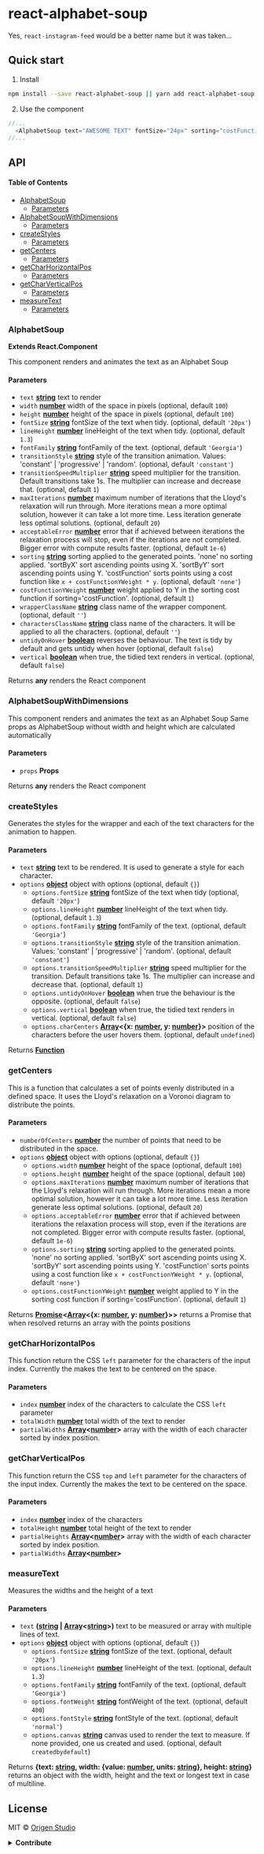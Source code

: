 # react-alphabet-soup

Yes, `react-instagram-feed` would be a better name but it was taken...

## Quick start

1.  Install 

```sh
npm install --save react-alphabet-soup || yarn add react-alphabet-soup
```

2.  Use the component

```js
//...
  <AlphabetSoup text="AWESOME TEXT" fontSize="24px" sorting="costFunction" costFunctionYWeight={3} />
//...
```

## API

<!-- Generated by documentation.js. Update this documentation by updating the source code. -->

#### Table of Contents

-   [AlphabetSoup](#alphabetsoup)
    -   [Parameters](#parameters)
-   [AlphabetSoupWithDimensions](#alphabetsoupwithdimensions)
    -   [Parameters](#parameters-1)
-   [createStyles](#createstyles)
    -   [Parameters](#parameters-2)
-   [getCenters](#getcenters)
    -   [Parameters](#parameters-3)
-   [getCharHorizontalPos](#getcharhorizontalpos)
    -   [Parameters](#parameters-4)
-   [getCharVerticalPos](#getcharverticalpos)
    -   [Parameters](#parameters-5)
-   [measureText](#measuretext)
    -   [Parameters](#parameters-6)

### AlphabetSoup

**Extends React.Component**

This component renders and animates the text as an Alphabet Soup

#### Parameters

-   `text` **[string](https://developer.mozilla.org/docs/Web/JavaScript/Reference/Global_Objects/String)** text to render
-   `width` **[number](https://developer.mozilla.org/docs/Web/JavaScript/Reference/Global_Objects/Number)** width of the space in pixels (optional, default `100`)
-   `height` **[number](https://developer.mozilla.org/docs/Web/JavaScript/Reference/Global_Objects/Number)** height of the space in pixels (optional, default `100`)
-   `fontSize` **[string](https://developer.mozilla.org/docs/Web/JavaScript/Reference/Global_Objects/String)** fontSize of the text when tidy. (optional, default `'20px'`)
-   `lineHeight` **[number](https://developer.mozilla.org/docs/Web/JavaScript/Reference/Global_Objects/Number)** lineHeight of the text when tidy. (optional, default `1.3`)
-   `fontFamily` **[string](https://developer.mozilla.org/docs/Web/JavaScript/Reference/Global_Objects/String)** fontFamily of the text. (optional, default `'Georgia'`)
-   `transitionStyle` **[string](https://developer.mozilla.org/docs/Web/JavaScript/Reference/Global_Objects/String)** style of the transition animation. Values: 'constant' | 'progressive' | 'random'. (optional, default `'constant'`)
-   `transitionSpeedMultiplier` **[string](https://developer.mozilla.org/docs/Web/JavaScript/Reference/Global_Objects/String)** speed multiplier for the transition. Default transitions take 1s. The multiplier can increase and decrease that. (optional, default `1`)
-   `maxIterations` **[number](https://developer.mozilla.org/docs/Web/JavaScript/Reference/Global_Objects/Number)** maximum number of iterations that the Lloyd's relaxation will run through.
    More iterations mean a more optimal solution, however it can take a lot more time. Less iteration generate less optimal solutions. (optional, default `20`)
-   `acceptableError` **[number](https://developer.mozilla.org/docs/Web/JavaScript/Reference/Global_Objects/Number)** error that if achieved between iterations the relaxation process will stop, even if the iterations are not completed.
    Bigger error with compute results faster. (optional, default `1e-6`)
-   `sorting` **[string](https://developer.mozilla.org/docs/Web/JavaScript/Reference/Global_Objects/String)** sorting applied to the generated points. 'none' no sorting applied. 'sortByX' sort ascending points using X.
    'sortByY' sort ascending points using Y. 'costFunction' sorts points using a cost function like `x + costFunctionYWeight * y`. (optional, default `'none'`)
-   `costFunctionYWeight` **[number](https://developer.mozilla.org/docs/Web/JavaScript/Reference/Global_Objects/Number)** weight applied to Y in the sorting cost function if sorting='costFunction'. (optional, default `1`)
-   `wrapperClassName` **[string](https://developer.mozilla.org/docs/Web/JavaScript/Reference/Global_Objects/String)** class name of the wrapper component. (optional, default `''`)
-   `charactersClassName` **[string](https://developer.mozilla.org/docs/Web/JavaScript/Reference/Global_Objects/String)** class name of the characters. It will be applied to all the characters. (optional, default `''`)
-   `untidyOnHover` **[boolean](https://developer.mozilla.org/docs/Web/JavaScript/Reference/Global_Objects/Boolean)** reverses the behaviour. The text is tidy by default and gets untidy when hover (optional, default `false`)
-   `vertical` **[boolean](https://developer.mozilla.org/docs/Web/JavaScript/Reference/Global_Objects/Boolean)** when true, the tidied text renders in vertical. (optional, default `false`)

Returns **any** renders the React component

### AlphabetSoupWithDimensions

This component renders and animates the text as an Alphabet Soup
Same props as AlphabetSoup without width and height which are calculated automatically

#### Parameters

-   `props` **Props** 

Returns **any** renders the React component

### createStyles

Generates the styles for the wrapper and each of the text characters for the animation to happen.

#### Parameters

-   `text` **[string](https://developer.mozilla.org/docs/Web/JavaScript/Reference/Global_Objects/String)** text to be rendered. It is used to generate a style for each character.
-   `options` **[object](https://developer.mozilla.org/docs/Web/JavaScript/Reference/Global_Objects/Object)** object with options (optional, default `{}`)
    -   `options.fontSize` **[string](https://developer.mozilla.org/docs/Web/JavaScript/Reference/Global_Objects/String)** fontSize of the text when tidy (optional, default `'20px'`)
    -   `options.lineHeight` **[number](https://developer.mozilla.org/docs/Web/JavaScript/Reference/Global_Objects/Number)** lineHeight of the text when tidy. (optional, default `1.3`)
    -   `options.fontFamily` **[string](https://developer.mozilla.org/docs/Web/JavaScript/Reference/Global_Objects/String)** fontFamily of the text. (optional, default `'Georgia'`)
    -   `options.transitionStyle` **[string](https://developer.mozilla.org/docs/Web/JavaScript/Reference/Global_Objects/String)** style of the transition animation. Values: 'constant' | 'progressive' | 'random'. (optional, default `'constant'`)
    -   `options.transitionSpeedMultiplier` **[string](https://developer.mozilla.org/docs/Web/JavaScript/Reference/Global_Objects/String)** speed multiplier for the transition. Default transitions take 1s. The multiplier can increase and decrease that. (optional, default `1`)
    -   `options.untidyOnHover` **[boolean](https://developer.mozilla.org/docs/Web/JavaScript/Reference/Global_Objects/Boolean)** when true the behaviour is the opposite. (optional, default `false`)
    -   `options.vertical` **[boolean](https://developer.mozilla.org/docs/Web/JavaScript/Reference/Global_Objects/Boolean)** when true, the tidied text renders in vertical. (optional, default `false`)
    -   `options.charCenters` **[Array](https://developer.mozilla.org/docs/Web/JavaScript/Reference/Global_Objects/Array)&lt;{x: [number](https://developer.mozilla.org/docs/Web/JavaScript/Reference/Global_Objects/Number), y: [number](https://developer.mozilla.org/docs/Web/JavaScript/Reference/Global_Objects/Number)}>** position of the characters before the user hovers them. (optional, default `undefined`)

Returns **[Function](https://developer.mozilla.org/docs/Web/JavaScript/Reference/Statements/function)** 

### getCenters

This is a function that calculates a set of points evenly distributed in a defined space.
It uses the Lloyd's relaxation on a Voronoi diagram to distribute the points.

#### Parameters

-   `numberOfCenters` **[number](https://developer.mozilla.org/docs/Web/JavaScript/Reference/Global_Objects/Number)** the number of points that need to be distributed in the space.
-   `options` **[object](https://developer.mozilla.org/docs/Web/JavaScript/Reference/Global_Objects/Object)** object with options (optional, default `{}`)
    -   `options.width` **[number](https://developer.mozilla.org/docs/Web/JavaScript/Reference/Global_Objects/Number)** height of the space (optional, default `100`)
    -   `options.height` **[number](https://developer.mozilla.org/docs/Web/JavaScript/Reference/Global_Objects/Number)** height of the space (optional, default `100`)
    -   `options.maxIterations` **[number](https://developer.mozilla.org/docs/Web/JavaScript/Reference/Global_Objects/Number)** maximum number of iterations that the Lloyd's relaxation will run through.
        More iterations mean a more optimal solution, however it can take a lot more time. Less iteration generate less optimal solutions. (optional, default `20`)
    -   `options.acceptableError` **[number](https://developer.mozilla.org/docs/Web/JavaScript/Reference/Global_Objects/Number)** error that if achieved between iterations the relaxation process will stop, even if the iterations are not completed.
        Bigger error with compute results faster. (optional, default `1e-6`)
    -   `options.sorting` **[string](https://developer.mozilla.org/docs/Web/JavaScript/Reference/Global_Objects/String)** sorting applied to the generated points. 'none' no sorting applied. 'sortByX' sort ascending points using X.
        'sortByY' sort ascending points using Y. 'costFunction' sorts points using a cost function like `x + costFunctionYWeight * y`. (optional, default `'none'`)
    -   `options.costFunctionYWeight` **[number](https://developer.mozilla.org/docs/Web/JavaScript/Reference/Global_Objects/Number)** weight applied to Y in the sorting cost function if sorting='costFunction'. (optional, default `1`)

Returns **[Promise](https://developer.mozilla.org/docs/Web/JavaScript/Reference/Global_Objects/Promise)&lt;[Array](https://developer.mozilla.org/docs/Web/JavaScript/Reference/Global_Objects/Array)&lt;{x: [number](https://developer.mozilla.org/docs/Web/JavaScript/Reference/Global_Objects/Number), y: [number](https://developer.mozilla.org/docs/Web/JavaScript/Reference/Global_Objects/Number)}>>** returns a Promise that when resolved returns an array with the points positions

### getCharHorizontalPos

This function return the CSS `left` parameter for the characters of the input index.
Currently the makes the text to be centered on the space.

#### Parameters

-   `index` **[number](https://developer.mozilla.org/docs/Web/JavaScript/Reference/Global_Objects/Number)** index of the characters to calculate the CSS `left` parameter
-   `totalWidth` **[number](https://developer.mozilla.org/docs/Web/JavaScript/Reference/Global_Objects/Number)** total width of the text to render
-   `partialWidths` **[Array](https://developer.mozilla.org/docs/Web/JavaScript/Reference/Global_Objects/Array)&lt;[number](https://developer.mozilla.org/docs/Web/JavaScript/Reference/Global_Objects/Number)>** array with the width of each character sorted by index position.

### getCharVerticalPos

This function return the CSS `top` and `left` parameter for the characters of the input index.
Currently the makes the text to be centered on the space.

#### Parameters

-   `index` **[number](https://developer.mozilla.org/docs/Web/JavaScript/Reference/Global_Objects/Number)** index of the characters
-   `totalHeight` **[number](https://developer.mozilla.org/docs/Web/JavaScript/Reference/Global_Objects/Number)** total height of the text to render
-   `partialHeights` **[Array](https://developer.mozilla.org/docs/Web/JavaScript/Reference/Global_Objects/Array)&lt;[number](https://developer.mozilla.org/docs/Web/JavaScript/Reference/Global_Objects/Number)>** array with the width of each character sorted by index position.
-   `partialWidths` **[Array](https://developer.mozilla.org/docs/Web/JavaScript/Reference/Global_Objects/Array)&lt;[number](https://developer.mozilla.org/docs/Web/JavaScript/Reference/Global_Objects/Number)>** 

### measureText

Measures the widths and the height of a text

#### Parameters

-   `text` **([string](https://developer.mozilla.org/docs/Web/JavaScript/Reference/Global_Objects/String) \| [Array](https://developer.mozilla.org/docs/Web/JavaScript/Reference/Global_Objects/Array)&lt;[string](https://developer.mozilla.org/docs/Web/JavaScript/Reference/Global_Objects/String)>)** text to be measured or array with multiple lines of text.
-   `options` **[object](https://developer.mozilla.org/docs/Web/JavaScript/Reference/Global_Objects/Object)** object with options (optional, default `{}`)
    -   `options.fontSize` **[string](https://developer.mozilla.org/docs/Web/JavaScript/Reference/Global_Objects/String)** fontSize of the text. (optional, default `'20px'`)
    -   `options.lineHeight` **[number](https://developer.mozilla.org/docs/Web/JavaScript/Reference/Global_Objects/Number)** lineHeight of the text. (optional, default `1.3`)
    -   `options.fontFamily` **[string](https://developer.mozilla.org/docs/Web/JavaScript/Reference/Global_Objects/String)** fontFamily of the text. (optional, default `'Georgia'`)
    -   `options.fontWeight` **[string](https://developer.mozilla.org/docs/Web/JavaScript/Reference/Global_Objects/String)** fontWeight of the text. (optional, default `400`)
    -   `options.fontStyle` **[string](https://developer.mozilla.org/docs/Web/JavaScript/Reference/Global_Objects/String)** fontStyle of the text. (optional, default `'normal'`)
    -   `options.canvas` **[string](https://developer.mozilla.org/docs/Web/JavaScript/Reference/Global_Objects/String)** canvas used to render the text to measure. If none provided, one us created and used. (optional, default `createdbydefault`)

Returns **{text: [string](https://developer.mozilla.org/docs/Web/JavaScript/Reference/Global_Objects/String), width: {value: [number](https://developer.mozilla.org/docs/Web/JavaScript/Reference/Global_Objects/Number), units: [string](https://developer.mozilla.org/docs/Web/JavaScript/Reference/Global_Objects/String)}, height: [string](https://developer.mozilla.org/docs/Web/JavaScript/Reference/Global_Objects/String)}** returns an object with the width, height and the text or longest text in case
of multiline.

## License

MIT © [Origen Studio](https://github.com/origenstudio)

<details><summary><strong>Contribute</strong></summary>

Package generated using [Nod](https://npmjs.org/package/generator-nod)

## Features

-   [**Babel**](https://babeljs.io/) - Write next generation JavaScript today.
-   [**Jest**](https://facebook.github.io/jest) - JavaScript testing framework used by Facebook.
-   [**ESLint**](http://eslint.org/) - Make sure you are writing a quality code.
-   [**Prettier**](https://prettier.io/) - Enforces a consistent style by parsing your code and re-printing it.
-   [**Flow**](https://flowtype.org/) - A static type checker for JavaScript used heavily within Facebook.
-   [**Travis CI**](https://travis-ci.org) - Automate tests and linting for every push or pull request.
-   [**Documentation**](http://documentation.js.org/) - A documentation system so good, you'll actually write documentation.
-   [**Conventional Changelog**](https://github.com/conventional-changelog/conventional-changelog) - Generate a changelog from git metadata.

## Commands

```sh
$ yarn test # run tests with Jest
$ yarn run coverage # run tests with coverage and open it on browser
$ yarn run lint # lint code
$ yarn run docs # generate docs
$ yarn run build # generate docs and transpile code
```

### Publish

```sh
$ yarn run version patch|minor|major
$ yarn publish
```

It'll automatically run `test`, `lint`, `docs`, `build`, generate `CHANGELOG.md`, and push commits and tags to the remote repository.

</details>
